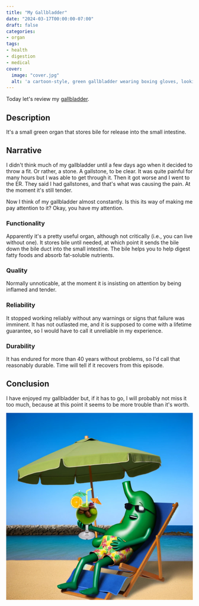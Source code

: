 ```yaml
---
title: "My Gallbladder"
date: "2024-03-17T00:00:00-07:00"
draft: false
categories:
- organ
tags:
- health
- digestion
- medical
cover:
  image: "cover.jpg"
  alt: 'a cartoon-style, green gallbladder wearing boxing gloves, looking determined and slightly annoyed, standing in a boxing ring wearing boxing gloves and saying "Ready to Rumble!"'
---
```

Today let's review my [gallbladder](https://en.wikipedia.org/wiki/Gallbladder).
<!--more-->
## Description

It's a small green organ that stores bile for release into the small intestine.

## Narrative

I didn't think much of my gallbladder until a few days ago when it decided to throw a fit. Or rather, a stone. A gallstone, to be clear. It was quite painful for many hours but I was able to get through it. Then it got worse and I went to the ER. They said I had gallstones, and that's what was causing the pain. At the moment it's still tender.

Now I think of my gallbladder almost constantly. Is this its way of making me pay attention to it? Okay, you have my attention.

### Functionality

Apparently it's a pretty useful organ, although not critically (i.e., you can live without one). It stores bile until needed, at which point it sends the bile down the bile duct into the small intestine. The bile helps you to help digest fatty foods and absorb fat-soluble nutrients.  

### Quality

Normally unnoticable, at the moment it is insisting on attention by being inflamed and tender.

### Reliability

It stopped working reliably without any warnings or signs that failure was imminent. It has not outlasted me, and it is supposed to come with a lifetime guarantee, so I would have to call it unreliable in my experience.

### Durability

It has endured for more than 40 years without problems, so I'd call that reasonably durable. Time will tell if it recovers from this episode.

## Conclusion

I have enjoyed my gallbladder but, if it has to go, I will probably not miss it too much, because at this point it seems to be more trouble than it's worth. 

![a green, anthropomorphized gallbladder lounging under a sun shade umbrella on a lawn chair at the beach, holding a tropical drink with gallstones](beach.jpg)